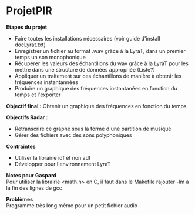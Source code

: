 # ProjetPIR


**Etapes du projet**
- Faire toutes les installations nécessaires (voir guide d'install docLyrat.txt)
- Enregistrer un fichier au format .wav grâce à la LyraT, dans un premier temps un son monophonique
- Récupérer les valeurs des échantillons du wav grâce à la LyraT pour les mettre dans une structure de données appropriée (Liste?)
- Appliquer un traitement sur ces échantillons de manière à obtenir les fréquences instantannées
- Produire un graphique des fréquences instantanées en fonction du temps et l'exporter

**Objectif final :**
Obtenir un graphique des fréquences en fonction du temps

**Objectifs Radar :**
- Retranscrire ce graphe sous la forme d'une partition de musique
- Gérer des fichiers avec des sons polyphoniques

**Contraintes**
- Utiliser la librairie idf et non adf
- Développer pour l'environnement LyraT


**Notes pour Gaspard**  
Pour utiliser la librairie <math.h> en C, il faut dans le Makefile rajouter -lm à la fin des lignes de gcc

**Problèmes**   
Programme très long même pour un petit fichier audio   

